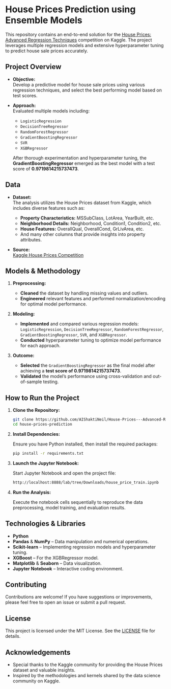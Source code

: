 
# House Prices Prediction using Ensemble Models

This repository contains an end-to-end solution for the [House Prices: Advanced Regression Techniques](https://www.kaggle.com/competitions/house-prices-advanced-regression-techniques/overview) competition on Kaggle. The project leverages multiple regression models and extensive hyperparameter tuning to predict house sale prices accurately.

## Project Overview

- **Objective:**  
  Develop a predictive model for house sale prices using various regression techniques, and select the best performing model based on test scores.

- **Approach:**  
  Evaluated multiple models including:
  - `LogisticRegression`
  - `DecisionTreeRegressor`
  - `RandomForestRegressor`
  - `GradientBoostingRegressor`
  - `SVR`
  - `XGBRegressor`
  
  After thorough experimentation and hyperparameter tuning, the **GradientBoostingRegressor** emerged as the best model with a test score of **0.9719814215737473**.

## Data

- **Dataset:**  
  The analysis utilizes the House Prices dataset from Kaggle, which includes diverse features such as:
  - **Property Characteristics:** MSSubClass, LotArea, YearBuilt, etc.
  - **Neighborhood Details:** Neighborhood, Condition1, Condition2, etc.
  - **House Features:** OverallQual, OverallCond, GrLivArea, etc.
  - And many other columns that provide insights into property attributes.
  
- **Source:**  
  [Kaggle House Prices Competition](https://www.kaggle.com/competitions/house-prices-advanced-regression-techniques/overview)

## Models & Methodology

1. **Preprocessing:**  
   - **Cleaned** the dataset by handling missing values and outliers.
   - **Engineered** relevant features and performed normalization/encoding for optimal model performance.

2. **Modeling:**  
   - **Implemented** and compared various regression models: `LogisticRegression`, `DecisionTreeRegressor`, `RandomForestRegressor`, `GradientBoostingRegressor`, `SVR`, and `XGBRegressor`.
   - **Conducted** hyperparameter tuning to optimize model performance for each approach.

3. **Outcome:**  
   - **Selected** the `GradientBoostingRegressor` as the final model after achieving a **test score of 0.9719814215737473**.
   - **Validated** the model’s performance using cross-validation and out-of-sample testing.

## How to Run the Project

1. **Clone the Repository:**

   ```bash
   git clone https://github.com/AIShaktiNeil/House-Prices---Advanced-Regression-Techniques/blob/main/house_price_train.ipynb
   cd house-prices-prediction
   ```

2. **Install Dependencies:**

   Ensure you have Python installed, then install the required packages:

   ```bash
   pip install -r requirements.txt
   ```

3. **Launch the Jupyter Notebook:**

   Start Jupyter Notebook and open the project file:

   ```bash
   http://localhost:8888/lab/tree/Downloads/house_price_train.ipynb
   ```

4. **Run the Analysis:**

   Execute the notebook cells sequentially to reproduce the data preprocessing, model training, and evaluation results.

## Technologies & Libraries

- **Python**
- **Pandas** & **NumPy** – Data manipulation and numerical operations.
- **Scikit-learn** – Implementing regression models and hyperparameter tuning.
- **XGBoost** – For the XGBRegressor model.
- **Matplotlib** & **Seaborn** – Data visualization.
- **Jupyter Notebook** – Interactive coding environment.

## Contributing

Contributions are welcome! If you have suggestions or improvements, please feel free to open an issue or submit a pull request.

## License

This project is licensed under the MIT License. See the [LICENSE](LICENSE) file for details.

## Acknowledgements

- Special thanks to the Kaggle community for providing the House Prices dataset and valuable insights.
- Inspired by the methodologies and kernels shared by the data science community on Kaggle.

